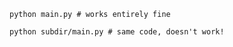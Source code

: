 ```
python main.py # works entirely fine
```

```
python subdir/main.py # same code, doesn't work!
```